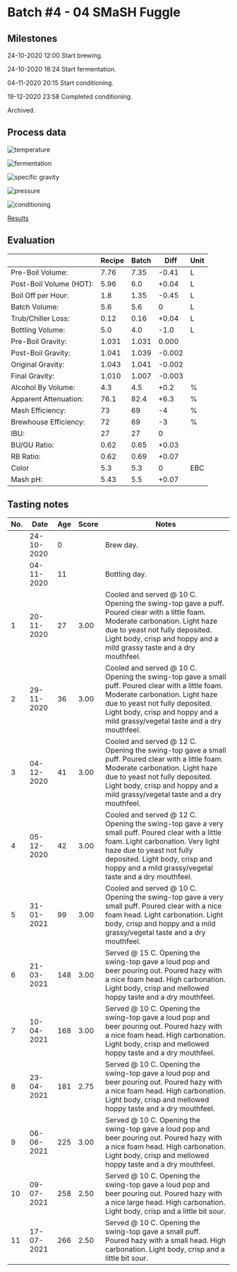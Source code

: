 # Batch #4 - 04 SMaSH Fuggle

## Milestones

24-10-2020 12:00 Start brewing.

24-10-2020 18:24 Start fermentation.

04-11-2020 20:15 Start conditioning.

19-12-2020 23:58 Completed conditioning.

Archived.

## Process data

![temperature](temperature.png)

![fermentation](fermentation.png)

![specific gravity](gravity.png)

![pressure](pressure.png)

![conditioning](conditioning.png)

[Results](./Batch_4_04_SMaSH_Fuggle_results.pdf)

## Evaluation

|                         | Recipe | Batch | Diff   | Unit |
|-------------------------|--------|-------|--------|------|
| Pre-Boil Volume:        | 7.76   | 7.35  | -0.41  | L    |
| Post-Boil Volume (HOT): | 5.96   | 6.0   | +0.04  | L    |
| Boil Off per Hour:      | 1.8    | 1.35  | -0.45  | L    |
| Batch Volume:           | 5.6    | 5.6   |  0     | L    |
| Trub/Chiller Loss:      | 0.12   | 0.16  | +0.04  | L    |
| Bottling Volume:        | 5.0    | 4.0   | -1.0   | L    |
| Pre-Boil Gravity:       | 1.031  | 1.031 |  0.000 |      |
| Post-Boil Gravity:      | 1.041  | 1.039 | -0.002 |      |
| Original Gravity:       | 1.043  | 1.041 | -0.002 |      |
| Final Gravity:          | 1.010  | 1.007 | -0.003 |      |
| Alcohol By Volume:      | 4.3    | 4.5   | +0.2   | %    |
| Apparent Attenuation:   | 76.1   | 82.4  | +6.3   | %    |
| Mash Efficiency:        | 73     | 69    | -4     | %    |
| Brewhouse Efficiency:   | 72     | 69    | -3     | %    |
| IBU:                    | 27     | 27    |  0     |      |
| BU/GU Ratio:            | 0.62   | 0.65  | +0.03  |      |
| RB Ratio:               | 0.62   | 0.69  | +0.07  |      |
| Color                   | 5.3    | 5.3   |  0     | EBC  |
| Mash pH:                | 5.43   | 5.5   | +0.07  |      |

## Tasting notes

| No. | Date       | Age | Score | Notes |
|-----|------------|-----|-------|-------|
|     | 24-10-2020 |   0 |       | Brew day. |
|     | 04-11-2020 |  11 |       | Bottling day. |
|   1 | 20-11-2020 |  27 |  3.00 | Cooled and served @ 10 C. Opening the swing-top gave a puff. Poured clear with a little foam. Moderate carbonation. Light haze due to yeast not fully deposited. Light body, crisp and hoppy and a mild grassy taste and a dry mouthfeel. |
|   2 | 29-11-2020 |  36 |  3.00 | Cooled and served @ 10 C. Opening the swing-top gave a small puff. Poured clear with a little foam. Moderate carbonation. Light haze due to yeast not fully deposited. Light body, crisp and hoppy and a mild grassy/vegetal taste and a dry mouthfeel. |
|   3 | 04-12-2020 |  41 |  3.00 | Cooled and served @ 12 C. Opening the swing-top gave a small puff. Poured clear with a little foam. Moderate carbonation. Light haze due to yeast not fully deposited. Light body, crisp and hoppy and a mild grassy/vegetal taste and a dry mouthfeel. |
|   4 | 05-12-2020 |  42 |  3.00 | Cooled and served @ 12 C. Opening the swing-top gave a very small puff. Poured clear with a little foam. Light carbonation. Very light haze due to yeast not fully deposited. Light body, crisp and hoppy and a mild grassy/vegetal taste and a dry mouthfeel. |
|   5 | 31-01-2021 |  99 |  3.00 | Cooled and served @ 10 C. Opening the swing-top gave a very small puff. Poured clear with a nice foam head. Light carbonation. Light body, crisp and hoppy and a mild grassy/vegetal taste and a dry mouthfeel. |
|   6 | 21-03-2021 | 148 |  3.00 | Served @ 15 C. Opening the swing-top gave a loud pop and beer pouring out. Poured hazy with a nice foam head. High carbonation. Light body, crisp and mellowed hoppy taste and a dry mouthfeel. |
|   7 | 10-04-2021 | 168 |  3.00 | Served @ 10 C. Opening the swing-top gave a loud pop and beer pouring out. Poured hazy with a nice foam head. High carbonation. Light body, crisp and mellowed hoppy taste and a dry mouthfeel. |
|   8 | 23-04-2021 | 181 |  2.75 | Served @ 10 C. Opening the swing-top gave a loud pop and beer pouring out. Poured hazy with a nice foam head. High carbonation. Light body, crisp and mellowed hoppy taste and a dry mouthfeel. |
|   9 | 06-06-2021 | 225 |  3.00 | Served @ 10 C. Opening the swing-top gave a loud pop and beer pouring out. Poured hazy with a nice foam head. High carbonation. Light body, crisp and mellowed hoppy taste and a dry mouthfeel. |
|  10 | 09-07-2021 | 258 |  2.50 | Served @ 10 C. Opening the swing-top gave a loud pop and beer pouring out. Poured hazy with a nice large head. High carbonation. Light body, crisp and a little bit sour. |
|  11 | 17-07-2021 | 266 |  2.50 | Served @ 10 C. Opening the swing-top gave a small puff. Poured hazy with a small head. High carbonation. Light body, crisp and a little bit sour. |
